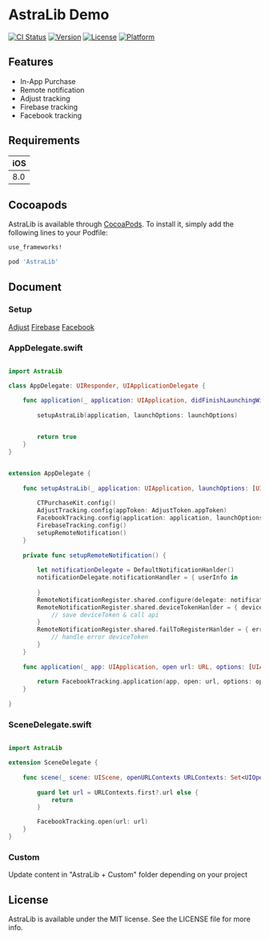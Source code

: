 # AstraLib Demo

[![CI Status](https://img.shields.io/travis/vancungtruong/AstraLib.svg?style=flat)](https://travis-ci.org/vancungtruong/AstraLib)
[![Version](https://img.shields.io/cocoapods/v/AstraLib.svg?style=flat)](https://cocoapods.org/pods/AstraLib)
[![License](https://img.shields.io/cocoapods/l/AstraLib.svg?style=flat)](https://cocoapods.org/pods/AstraLib)
[![Platform](https://img.shields.io/cocoapods/p/AstraLib.svg?style=flat)](https://cocoapods.org/pods/AstraLib)


## Features

- In-App Purchase
- Remote notification
- Adjust tracking
- Firebase tracking
- Facebook tracking


## Requirements

| iOS |
| --- |
| 8.0 |


## Cocoapods

AstraLib is available through [CocoaPods](https://cocoapods.org). To install
it, simply add the following lines to your Podfile:

```ruby
use_frameworks!

pod 'AstraLib'
```

## Document

### Setup 

[Adjust](https://github.com/adjust/ios_sdk)
[Firebase](https://firebase.google.com/docs/analytics/get-started?platform=ios)
[Facebook](https://developers.facebook.com/docs/app-events/getting-started-app-events-ios)

### AppDelegate.swift

```swift

import AstraLib

class AppDelegate: UIResponder, UIApplicationDelegate { 

    func application(_ application: UIApplication, didFinishLaunchingWithOptions launchOptions: [UIApplication.LaunchOptionsKey: Any]?) -> Bool {
        
        setupAstraLib(application, launchOptions: launchOptions)

        
        return true
    }
}


extension AppDelegate {
    
    func setupAstraLib(_ application: UIApplication, launchOptions: [UIApplication.LaunchOptionsKey: Any]?) {
        
        CTPurchaseKit.config()
        AdjustTracking.config(appToken: AdjustToken.appToken)
        FacebookTracking.config(application: application, launchOptions: launchOptions)
        FirebaseTracking.config()
        setupRemoteNotification()
    }
    
    private func setupRemoteNotification() {
        
        let notificationDelegate = DefaultNotificationHanlder()
        notificationDelegate.notificationHandler = { userInfo in
            
        }
        RemoteNotificationRegister.shared.configure(delegate: notificationDelegate)
        RemoteNotificationRegister.shared.deviceTokenHanlder = { deviceToken in
            // save deviceToken & call api
        }
        RemoteNotificationRegister.shared.failToRegisterHanlder = { error in
            // handle error deviceToken
        }
    }
    
    func application(_ app: UIApplication, open url: URL, options: [UIApplication.OpenURLOptionsKey : Any] = [:]) -> Bool {
        
        return FacebookTracking.application(app, open: url, options: options)
    }
    
}

```

### SceneDelegate.swift

```swift

import AstraLib

extension SceneDelegate {
    
    func scene(_ scene: UIScene, openURLContexts URLContexts: Set<UIOpenURLContext>) {
        
        guard let url = URLContexts.first?.url else {
            return
        }

        FacebookTracking.open(url: url)
    }
}


```

### Custom

Update content in "AstraLib + Custom" folder depending on your project

## License

AstraLib is available under the MIT license. See the LICENSE file for more info.
